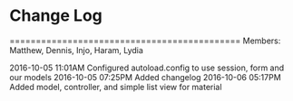# Change Log 

============================================
Members: Matthew, Dennis, Injo, Haram, Lydia

2016-10-05 11:01AM Configured autoload.config to use session, form and our models
2016-10-05 07:25PM Added changelog
2016-10-06 05:17PM Added model, controller, and simple list view for material
